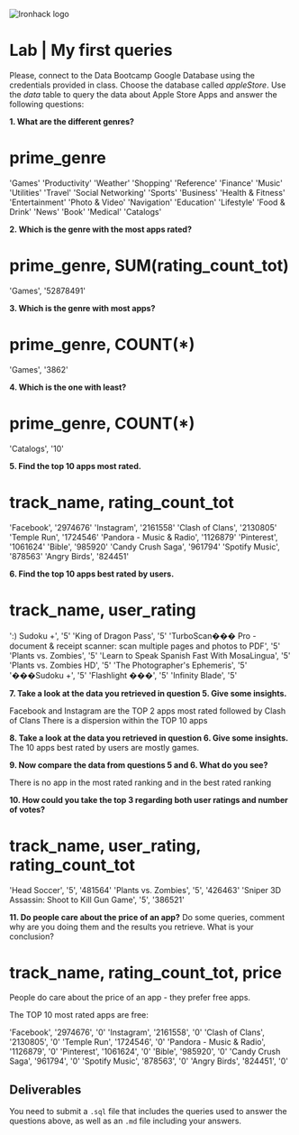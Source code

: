 ![Ironhack logo](https://i.imgur.com/1QgrNNw.png)

# Lab | My first queries

Please, connect to the Data Bootcamp Google Database using the credentials provided in class. Choose the database called *appleStore*. Use the *data* table to query the data about Apple Store Apps and answer the following questions: 

**1. What are the different genres?**
# prime_genre
'Games'
'Productivity'
'Weather'
'Shopping'
'Reference'
'Finance'
'Music'
'Utilities'
'Travel'
'Social Networking'
'Sports'
'Business'
'Health & Fitness'
'Entertainment'
'Photo & Video'
'Navigation'
'Education'
'Lifestyle'
'Food & Drink'
'News'
'Book'
'Medical'
'Catalogs'

**2. Which is the genre with the most apps rated?**

# prime_genre, SUM(rating_count_tot)
'Games', '52878491'

**3. Which is the genre with most apps?**

# prime_genre, COUNT(*)
'Games', '3862'


**4. Which is the one with least?**

# prime_genre, COUNT(*)
'Catalogs', '10'


**5. Find the top 10 apps most rated.**
# track_name, rating_count_tot
'Facebook', '2974676'
'Instagram', '2161558'
'Clash of Clans', '2130805'
'Temple Run', '1724546'
'Pandora - Music & Radio', '1126879'
'Pinterest', '1061624'
'Bible', '985920'
'Candy Crush Saga', '961794'
'Spotify Music', '878563'
'Angry Birds', '824451'

**6. Find the top 10 apps best rated by users.**
# track_name, user_rating
':) Sudoku +', '5'
'King of Dragon Pass', '5'
'TurboScan��� Pro - document & receipt scanner: scan multiple pages and photos to PDF', '5'
'Plants vs. Zombies', '5'
'Learn to Speak Spanish Fast With MosaLingua', '5'
'Plants vs. Zombies HD', '5'
'The Photographer\'s Ephemeris', '5'
'���Sudoku +', '5'
'Flashlight ���', '5'
'Infinity Blade', '5'

**7. Take a look at the data you retrieved in question 5. Give some insights.**

Facebook and Instagram are the TOP 2 apps most rated followed by Clash of Clans
There is a dispersion within the TOP 10 apps

**8. Take a look at the data you retrieved in question 6. Give some insights.**
The 10 apps best rated by users are mostly games.

**9. Now compare the data from questions 5 and 6. What do you see?**

There is no app in the most rated ranking and in the best rated ranking

**10. How could you take the top 3 regarding both user ratings and number of votes?**

# track_name, user_rating, rating_count_tot

'Head Soccer', '5', '481564'
'Plants vs. Zombies', '5', '426463'
'Sniper 3D Assassin: Shoot to Kill Gun Game', '5', '386521'

**11. Do people care about the price of an app?** Do some queries, comment why are you doing them and the results you retrieve. What is your conclusion?

# track_name, rating_count_tot, price

People do care about the price of an app - they prefer free apps. 

The TOP 10 most rated apps are free:

'Facebook', '2974676', '0'
'Instagram', '2161558', '0'
'Clash of Clans', '2130805', '0'
'Temple Run', '1724546', '0'
'Pandora - Music & Radio', '1126879', '0'
'Pinterest', '1061624', '0'
'Bible', '985920', '0'
'Candy Crush Saga', '961794', '0'
'Spotify Music', '878563', '0'
'Angry Birds', '824451', '0'



## Deliverables 
You need to submit a `.sql` file that includes the queries used to answer the questions above, as well as an `.md` file including your answers. 

